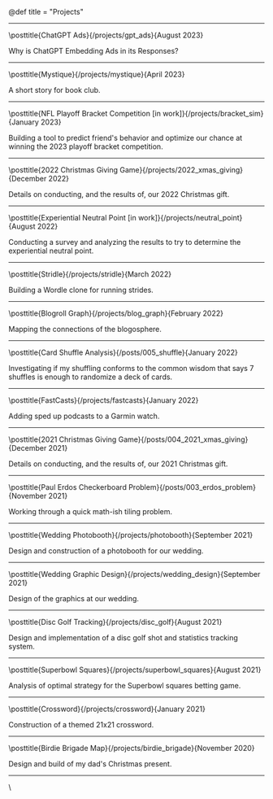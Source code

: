 @def title = "Projects" 

---
\posttitle{ChatGPT Ads}{/projects/gpt_ads}{August 2023}

Why is ChatGPT Embedding Ads in its Responses?

---
\posttitle{Mystique}{/projects/mystique}{April 2023}

A short story for book club.

---
\posttitle{NFL Playoff Bracket Competition [in work]}{/projects/bracket_sim}{January 2023}

Building a tool to predict friend's behavior and optimize our chance at winning the 2023 playoff bracket competition.

---
\posttitle{2022 Christmas Giving Game}{/projects/2022_xmas_giving}{December 2022}

Details on conducting, and the results of, our 2022 Christmas gift.

---
\posttitle{Experiential Neutral Point [in work]}{/projects/neutral_point}{August 2022}

Conducting a survey and analyzing the results to try to determine the experiential neutral point.

---
\posttitle{Stridle}{/projects/stridle}{March 2022}

Building a Wordle clone for running strides.

<!-- ---
\posttitle{Charity Entrepreneurship Application}{/projects/CE_app}{February 2022}

My application to the Charity Entrepreneurship program. -->

---
\posttitle{Blogroll Graph}{/projects/blog_graph}{February 2022}

Mapping the connections of the blogosphere.

<!-- --- -->

<!-- ---
\posttitle{NFL Playoff Bracketology}{}{January 2022}


 -->

---
\posttitle{Card Shuffle Analysis}{/posts/005_shuffle}{January 2022}

Investigating if my shuffling conforms to the common wisdom that says 7 shuffles is enough to randomize a deck of cards.

---
\posttitle{FastCasts}{/projects/fastcasts}{January 2022}

Adding sped up podcasts to a Garmin watch.

---
\posttitle{2021 Christmas Giving Game}{/posts/004_2021_xmas_giving}{December 2021}

Details on conducting, and the results of, our 2021 Christmas gift.

---
\posttitle{Paul Erdos Checkerboard Problem}{/posts/003_erdos_problem}{November 2021}

Working through a quick math-ish tiling problem.

---
\posttitle{Wedding Photobooth}{/projects/photobooth}{September 2021}

Design and construction of a photobooth for our wedding.

---
\posttitle{Wedding Graphic Design}{/projects/wedding_design}{September 2021}

Design of the graphics at our wedding.

---
\posttitle{Disc Golf Tracking}{/projects/disc_golf}{August 2021}

Design and implementation of a disc golf shot and statistics tracking system.

---
\posttitle{Superbowl Squares}{/projects/superbowl_squares}{August 2021}

Analysis of optimal strategy for the Superbowl squares betting game.

---
\posttitle{Crossword}{/projects/crossword}{January 2021}

Construction of a themed 21x21 crossword.

---
\posttitle{Birdie Brigade Map}{/projects/birdie_brigade}{November 2020}

Design and build of my dad's Christmas present.

---
<!-- - [Bracket Simulation](/projects/bracket_viz) -->
<!-- - [Family Podcasts](/projects/podcasts) -->
<!-- - [Wood Home Videos](/projects/home_videos) -->
<!-- - [Fantasy Football Results Visualization](/projects/ff_viz) -->
<!-- - [Ethical Meat Eating (DRAFT)](/posts/002_ethical_meat) -->
<!-- - [Limits of Expected Value (DRAFT)](/posts/001_expected_value_limits) -->

\\
